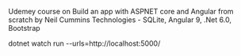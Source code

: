 Udemey course on Build an app with ASPNET core and Angular from scratch by Neil Cummins
Technologies - SQLite, Angular 9, .Net 6.0, Bootstrap

dotnet watch run --urls=http://localhost:5000/
